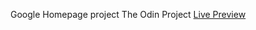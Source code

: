 Google Homepage project
The Odin Project
[Live Preview](https://cansubaydar.github.io/google-homepage/)